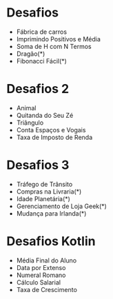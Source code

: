 # Desafios

* Fábrica de carros
* Imprimindo Positivos e Média
* Soma de H com N Termos
* Dragão(*)
* Fibonacci Fácil(*)

# Desafios 2

* Animal
* Quitanda do Seu Zé
* Triângulo
* Conta Espaços e Vogais
* Taxa de Imposto de Renda

# Desafios 3

* Tráfego de Trânsito
* Compras na Livraria(*)
* Idade Planetária(*)
* Gerenciamento de Loja Geek(*)
* Mudança para Irlanda(*)

# Desafios Kotlin

* Média Final do Aluno
* Data por Extenso
* Numeral Romano
* Cálculo Salarial
* Taxa de Crescimento